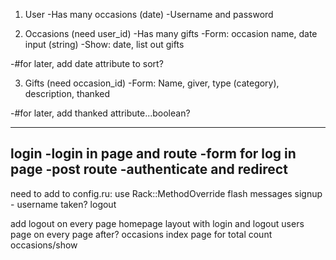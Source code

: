 
1. User
  -Has many occasions (date)
  -Username and password

2. Occasions (need user_id)
  -Has many gifts
  -Form: occasion name, date input (string)
  -Show: date, list out gifts

  -#for later, add date attribute to sort?

3. Gifts (need occasion_id)
  -Form: Name, giver,  type (category), description, thanked

  -#for later, add thanked attribute...boolean?

-------
login
  -login in page and route
  -form for log in page
  -post route
  -authenticate and redirect
-------

need to add to config.ru:  use Rack::MethodOverride
flash messages
signup - username taken?
logout


add logout on every page
homepage layout with login and logout
users page on every page after?
occasions index page for total count occasions/show
